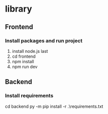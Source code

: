# library

## Frontend

### Install packages and run project
1. install node.js last
2. cd frontend
3. npm install
4. npm run dev


## Backend

### Install requirements
cd backend 
py -m pip install -r .\requirements.txt